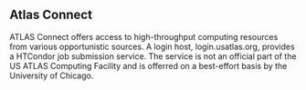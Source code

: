 ## Atlas Connect

ATLAS Connect offers access to high-throughput computing resources from various opportunistic sources.  A login host, login.usatlas.org, provides a HTCondor job submission service.  The service is not an official part of the US ATLAS Computing Facility and is offerred on a best-effort basis by the University of Chicago. 

